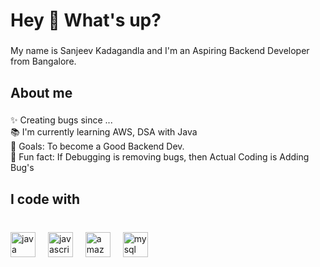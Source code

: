 <h1 align="left">Hey 👋 What's up?</h1>

###

<p align="left">My name is Sanjeev Kadagandla and I'm an Aspiring Backend Developer from Bangalore.</p>

###

<h2 align="left">About me</h2>

###

<p align="left">✨ Creating bugs since ...<br>📚 I'm currently learning AWS, DSA with Java<br>🎯 Goals: To become a Good Backend Dev.<br>🎲 Fun fact: If Debugging is removing bugs, then Actual Coding is Adding Bug's</p>

###

<h2 align="left">I code with</h2>

###

<br clear="both">

<div align="left">
  <img src="https://skillicons.dev/icons?i=java" height="40" alt="java logo"  />
  <img width="12" />
  <img src="https://skillicons.dev/icons?i=js" height="40" alt="javascript logo"  />
  <img width="12" />
  <img src="https://cdn.jsdelivr.net/gh/devicons/devicon/icons/amazonwebservices/amazonwebservices-plain-wordmark.svg" height="40" alt="amazonwebservices logo"  />
  <img width="12" />
  <img src="https://skillicons.dev/icons?i=mysql" height="40" alt="mysql logo"  />
</div>

###
